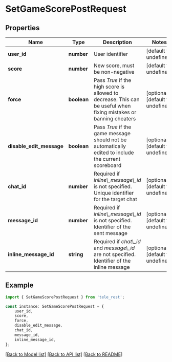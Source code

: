 # SetGameScorePostRequest


## Properties

Name | Type | Description | Notes
------------ | ------------- | ------------- | -------------
**user_id** | **number** | User identifier | [default to undefined]
**score** | **number** | New score, must be non-negative | [default to undefined]
**force** | **boolean** | Pass *True* if the high score is allowed to decrease. This can be useful when fixing mistakes or banning cheaters | [optional] [default to undefined]
**disable_edit_message** | **boolean** | Pass *True* if the game message should not be automatically edited to include the current scoreboard | [optional] [default to undefined]
**chat_id** | **number** | Required if *inline\\_message\\_id* is not specified. Unique identifier for the target chat | [optional] [default to undefined]
**message_id** | **number** | Required if *inline\\_message\\_id* is not specified. Identifier of the sent message | [optional] [default to undefined]
**inline_message_id** | **string** | Required if *chat\\_id* and *message\\_id* are not specified. Identifier of the inline message | [optional] [default to undefined]

## Example

```typescript
import { SetGameScorePostRequest } from 'tele_rest';

const instance: SetGameScorePostRequest = {
    user_id,
    score,
    force,
    disable_edit_message,
    chat_id,
    message_id,
    inline_message_id,
};
```

[[Back to Model list]](../README.md#documentation-for-models) [[Back to API list]](../README.md#documentation-for-api-endpoints) [[Back to README]](../README.md)
